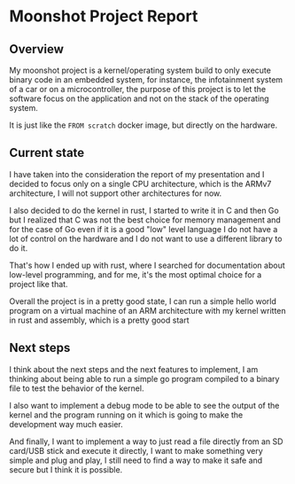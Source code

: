 # Moonshot Project Report

## Overview

My moonshot project is a kernel/operating system build to only execute binary code in an embedded system, for instance, the infotainment system of a car or on a microcontroller, the purpose of this project is to let the software focus on the application and not on the stack of the operating system. 

It is just like the ``` FROM scratch ``` docker image, but directly on the hardware.

## Current state

I have taken into the consideration the report of my presentation and I decided to focus only on a single CPU architecture, which is the ARMv7 architecture, I will not support other architectures for now.

I also decided to do the kernel in rust, I started to write it in C and then Go but I realized that C was not the best choice for memory management and for the case of Go even if it is a good "low" level language I do not have a lot of control on the hardware and I do not want to use a different library to do it. 

That's how I ended up with rust, where I searched for documentation about low-level programming, and for me, it's the most optimal choice for a project like that. 

Overall the project is in a pretty good state, I can run a simple hello world program on a virtual machine of an ARM architecture with my kernel written in rust and assembly, which is a pretty good start 

## Next steps

I think about the next steps and the next features to implement, I am thinking about being able to run a simple go program compiled to a binary file to test the behavior of the kernel.

I also want to implement a debug mode to be able to see the output of the kernel and the program running on it which is going to make the development way much easier. 

And finally, I want to implement a way to just read a file directly from an SD card/USB stick and execute it directly, I want to make something very simple and plug and play, I still need to find a way to make it safe and secure but I think it is possible.